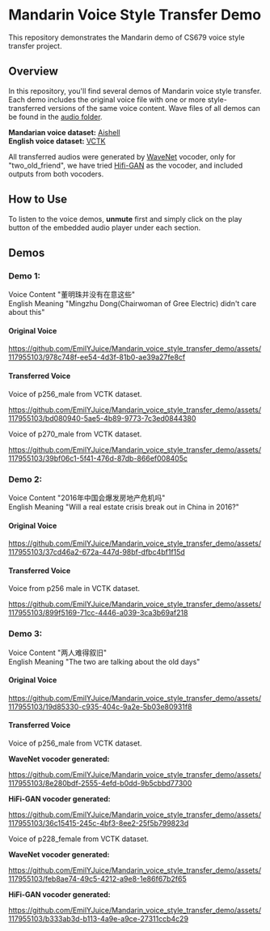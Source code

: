 # Mandarin Voice Style Transfer Demo

This repository demonstrates the Mandarin demo of CS679 voice style transfer project. 

## Overview

In this repository, you'll find several demos of Mandarin voice style transfer. Each demo includes the original voice file with one or more style-transferred versions of the same voice content. Wave files of all demos can be found in the [audio folder](audio/).

**Mandarian voice dataset:** [Aishell](https://www.openslr.org/33/)\
**English voice dataset:** [VCTK](https://huggingface.co/datasets/vctk)

All transferred audios were generated by [WaveNet](https://github.com/r9y9/wavenet_vocoder) vocoder, only for "two_old_friend", we have tried [Hifi-GAN](https://github.com/jik876/hifi-gan) as the vocoder, and included outputs from both vocoders.

## How to Use

To listen to the voice demos, **unmute** first and simply click on the play button of the embedded audio player under each section.


## Demos

### Demo 1: 
Voice Content "董明珠并没有在意这些"\
English Meaning "Mingzhu Dong(Chairwoman of Gree Electric) didn't care about this"

#### Original Voice

https://github.com/EmilYJuice/Mandarin_voice_style_transfer_demo/assets/117955103/978c748f-ee54-4d3f-81b0-ae39a27fe8cf

#### Transferred Voice
Voice of p256_male from VCTK dataset.

https://github.com/EmilYJuice/Mandarin_voice_style_transfer_demo/assets/117955103/bd080940-5ae5-4b89-9773-7c3ed0844380

Voice of p270_male from VCTK dataset.

https://github.com/EmilYJuice/Mandarin_voice_style_transfer_demo/assets/117955103/39bf06c1-5f41-476d-87db-866ef008405c


### Demo 2: 
Voice Content "2016年中国会爆发房地产危机吗"\
English Meaning "Will a real estate crisis break out in China in 2016?"

#### Original Voice

https://github.com/EmilYJuice/Mandarin_voice_style_transfer_demo/assets/117955103/37cd46a2-672a-447d-98bf-dfbc4bf1f15d

#### Transferred Voice
Voice from p256 male in VCTK dataset.

https://github.com/EmilYJuice/Mandarin_voice_style_transfer_demo/assets/117955103/899f5169-71cc-4446-a039-3ca3b69af218


### Demo 3: 
Voice Content "两人难得叙旧"\
English Meaning "The two are talking about the old days"

#### Original Voice

https://github.com/EmilYJuice/Mandarin_voice_style_transfer_demo/assets/117955103/19d85330-c935-404c-9a2e-5b03e80931f8

#### Transferred Voice
Voice of p256_male from VCTK dataset.

**WaveNet vocoder generated:**

https://github.com/EmilYJuice/Mandarin_voice_style_transfer_demo/assets/117955103/8e280bdf-2555-4efd-b0dd-9b5cbbd77300

**HiFi-GAN vocoder generated:**

https://github.com/EmilYJuice/Mandarin_voice_style_transfer_demo/assets/117955103/36c15415-245c-4bf3-8ee2-25f5b799823d


Voice of p228_female from VCTK dataset.

**WaveNet vocoder generated:**

https://github.com/EmilYJuice/Mandarin_voice_style_transfer_demo/assets/117955103/feb8ae74-49c5-4212-a9e8-1e86f67b2f65

**HiFi-GAN vocoder generated:**

https://github.com/EmilYJuice/Mandarin_voice_style_transfer_demo/assets/117955103/b333ab3d-b113-4a9e-a9ce-27311ccb4c29



